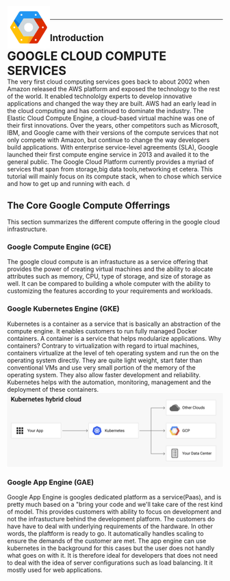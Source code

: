 <h1> <img alt="icon" src="../images/icon.png" width="100" style ="float:left"> <div style="float:left">GOOGLE CLOUD COMPUTE SERVICES </div></h1>
<br>

<hr>


## Introduction

The very first cloud computing services goes back to about 2002 when Amazon released the AWS platform and exposed the technology to the rest of the world. It enabled technololgy experts to develop innovative applications and changed the way they are built. AWS had an early lead in the cloud computing and has continued to dominate the industry. The Elastic Cloud Compute Engine, a cloud-based virtual machine was one of their first innovations. Over the years, other competitors such as Microsoft, IBM, and Google came with their versions of the compute services that not only compete with Amazon, but continue to change the way developers build applications. With enterprise service-level agreements (SLA), Google launched their first compute engine service in 2013 and availed it to the general public. The Google Cloud Platform currently provides a myriad of services that span from storage,big data tools,networking et cetera. This tutorial will mainly focus on its compute stack, when to chose which service and how to get up and running with each. 
d
## The Core Google Compute Offerrings
This section summarizes the different compute offering in the google cloud infrastructure. 

 ### Google Compute Engine (GCE)
  
The google cloud compute is an infrastucture as a service offering that provides the power of creating virtual machines and the ability to alocate attributes such as memory, CPU, type of storage, and size of storage as well. It can be compared to building a whole computer with the ability to customizing the features according to your requirements and workloads.

### Google Kubernetes Engine (GKE)

Kubernetes is a container as a service that is basically an abstraction of the compute engine. It enables customers to run fully managed Docker containers. A container is a service that helps modularize applications. Why containers? Contrary to virtualization with regard to irtual machines, containers virtualize at the level of teh operating system and run the on the operating system directly. They are quite light weight, start fater than conventional VMs and use very small portion of the memory of the operating system. They also allow faster development and reliability. Kubernetes helps with the automation, monitoring, management and the deployment of these containers. 
![](../images/kubernetes.png)

### Google App Engine (GAE)
  
Google App Engine is googles dedicated platform as a service(Paas), and is pretty much based on a "bring your code and we'll take care of the rest kind of model. This provides customers with ability to focus on development and not the infrastucture behind the development platform. The customers do have have to deal with underlying requirements of the hardware. In other words, the plaftform is ready to go. It automatically handles scaling to ensure the demands of the customer are met. The app engine can use kubernetes in the background for this cases but the user does not handly what goes on with it. It is therefore ideal for developers that does not need to deal with the idea of server configurations such as load balancing. It it mostly used for web applications.

